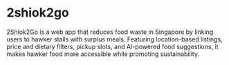 # 2shiok2go
2Shiok2Go is a web app that reduces food waste in Singapore by linking users to hawker stalls with surplus meals. Featuring location-based listings, price and dietary filters, pickup slots, and AI-powered food suggestions, it makes hawker food more accessible while promoting sustainability.
